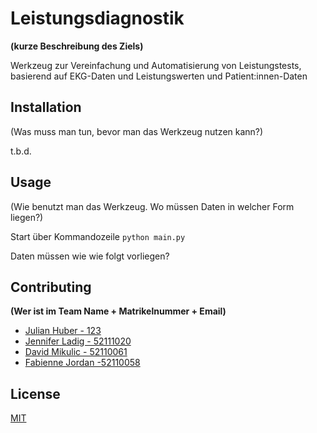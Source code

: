 # Leistungsdiagnostik
**(kurze Beschreibung des Ziels)**

Werkzeug zur Vereinfachung und Automatisierung von Leistungstests, basierend auf EKG-Daten und Leistungswerten und Patient:innen-Daten

## Installation

(Was muss man tun, bevor man das Werkzeug nutzen kann?)

t.b.d.

## Usage

(Wie benutzt man das Werkzeug. Wo müssen Daten in welcher Form liegen?)

Start über Kommandozeile
```python main.py```

Daten müssen wie wie folgt vorliegen?

## Contributing
**(Wer ist im Team Name + Matrikelnummer + Email)**

- [Julian Huber - 123](julian.huber@mci.edu)
- [Jennifer Ladig - 52111020](jenny@ladig.de)
- [David Mikulic - 52110061](davidmikulic.2000@gmail.com)
- [Fabienne Jordan -52110058](jf9086@mci4me.at)

## License
[MIT](https://choosealicense.com/licenses/mit/)
